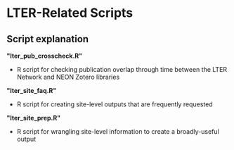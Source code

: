 # LTER-Related Scripts

## Script explanation

**"lter_pub_crosscheck.R"**

- R script for checking publication overlap through time between the LTER Network and NEON Zotero libraries

**"lter_site_faq.R"**

- R script for creating site-level outputs that are frequently requested

**"lter_site_prep.R"**

- R script for wrangling site-level information to create a broadly-useful output